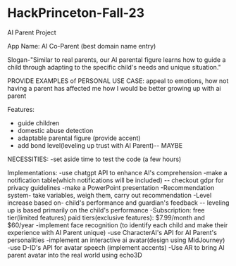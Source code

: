 # HackPrinceton-Fall-23
AI Parent Project

App Name: AI Co-Parent (best domain name entry)

Slogan-"Similar to real parents, our AI parental figure learns how to guide a child through adapting to the specific child's needs and unique situation."

PROVIDE EXAMPLES of PERSONAL USE CASE: appeal to emotions, how not having a parent has affected me
how I would be better growing up with ai parent


Features:
  - guide children
  - domestic abuse detection
  - adaptable parental figure (provide accent)
  - add bond level(leveling up trust with AI Parent)-- MAYBE


NECESSITIES:
  -set aside time to test the code (a few hours)

Implementations:
  -use chatgpt API to enhance AI's comprehension
  -make a notification table(which notifications will be included) -- checkout gdpr for privacy guidelines
  -make a PowerPoint presentation
  -Recommendation system- take variables, weigh them, carry out recommendation
  -Level increase based on- child's performance and guardian's feedback -- leveling up is based primarily on the child's performance 
  -Subscription: free tier(limited features) paid tiers(exclusive features): $7.99/month and $60/year
  -implement face recognition (to identify each child and make their experience with AI Parent unique)
  -use CharacterAI's API for AI Parent's personalities
  -implement an interactive ai avatar(design using MidJourney)
  -use D-ID's API for avatar speech (implement accents)
  -Use AR to bring AI parent avatar into the real world using echo3D
